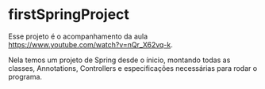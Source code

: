 # firstSpringProject

Esse projeto é o acompanhamento da aula https://www.youtube.com/watch?v=nQr_X62vq-k.

Nela temos um projeto de Spring desde o ínicio, montando todas as classes, Annotations, Controllers e especificações necessárias para rodar o programa.
